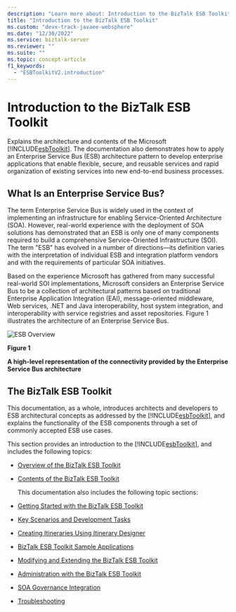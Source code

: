 ```yaml
---
description: "Learn more about: Introduction to the BizTalk ESB Toolkit"
title: "Introduction to the BizTalk ESB Toolkit"
ms.custom: "devx-track-javaee-websphere"
ms.date: "12/30/2022"
ms.service: biztalk-server
ms.reviewer: ""
ms.suite: ""
ms.topic: concept-article
f1_keywords:
  - "ESBToolkitV2.introduction"
---
```

# Introduction to the BizTalk ESB Toolkit
Explains the architecture and contents of the Microsoft [!INCLUDE[esbToolkit](../includes/esbtoolkit-md.md)]. The documentation also demonstrates how to apply an Enterprise Service Bus (ESB) architecture pattern to develop enterprise applications that enable flexible, secure, and reusable services and rapid organization of existing services into new end-to-end business processes.

## What Is an Enterprise Service Bus?
 The term Enterprise Service Bus is widely used in the context of implementing an infrastructure for enabling Service-Oriented Architecture (SOA). However, real-world experience with the deployment of SOA solutions has demonstrated that an ESB is only one of many components required to build a comprehensive Service-Oriented Infrastructure (SOI). The term "ESB" has evolved in a number of directions—its definition varies with the interpretation of individual ESB and integration platform vendors and with the requirements of particular SOA initiatives.

 Based on the experience Microsoft has gathered from many successful real-world SOI implementations, Microsoft considers an Enterprise Service Bus to be a collection of architectural patterns based on traditional Enterprise Application Integration (EAI), message-oriented middleware, Web services, .NET and Java interoperability, host system integration, and interoperability with service registries and asset repositories. Figure 1 illustrates the architecture of an Enterprise Service Bus.

 ![ESB Overview](../esb-toolkit/media/esboverview.gif "ESBOverview")

 **Figure 1**

 **A high-level representation of the connectivity provided by the Enterprise Service Bus architecture**

<!---  Old text with old links
## The Industry View of ESB
 There are many sources of information about ESB design, architecture, infrastructure, and implementation available from industry suppliers, system integrators, and independent sources.
-->
<!---
 IBM defines ESB as a system that "...enables a business to make use of a comprehensive, flexible, and consistent approach to integration while also reducing the complexity of the applications being integrated. Due to the complex and varying nature of business needs, ESB is an evolutional progression that unifies message oriented, event driven and service oriented approaches for integrating applications and service." IBM describes the advantages as "...greater reuse of IT assets by separating application logics and integration tasks, so you can reduce the number, size, and complexity of integration interfaces," and the ability to "...add or change services with minimal interruption to existing IT environment; reduce cost and risk involved as business changes and new opportunities arise." For more information, see [WebSphere software](https://go.microsoft.com/fwlink/p/?LinkId=185958)([https://go.microsoft.com/fwlink/p/?LinkId=185958](https://go.microsoft.com/fwlink/p/?LinkId=185958))on the IBM Web site.
-->
<!---    Old text with old links
 Sonic Solutions provide a comprehensive examination of ESB, discussing the principle aspects, and the IT and business benefits. They describe the requirement for ESB: "To integrate old and new, service-oriented architecture (SOA) needs an infrastructure that can connect any IT resource, whatever its technology or wherever it is deployed." For more information, see [Enterprise Service Bus (ESB)](https://go.microsoft.com/fwlink/p/?LinkId=185959)([https://go.microsoft.com/fwlink/p/?LinkId=185959](https://go.microsoft.com/fwlink/p/?LinkId=185959)) on the Sonic Solutions Web site.
-->
<!---    Old text with old links
 TIBCO Software define ESB as "...a standards-based communication layer in a service- oriented architecture (SOA) that enables services to be used across multiple communication protocols [to] simplify service deployment and management, and promote service reuse in a heterogeneous environment." They suggest, in order to provide these capabilities, ESBs "...support both open standards and proprietary technologies, including Web services and UDDI-based registries to discover and publish services, Java Message Service (JMS) and other widely deployed messaging protocols, standards-based (XML) transformations, and basic message routing." For more information, see [Enterprise Service Bus (ESB)](https://go.microsoft.com/fwlink/p/?LinkId=185960)([https://go.microsoft.com/fwlink/?LinkId=185960](https://go.microsoft.com/fwlink/p/?LinkId=185960)) on the TIBCO Web site.
-->
<!---    Old text with old links
 In the description of his book, Enterprise Service Bus, author David Chappell states that "Rather than conform to the hub-and-spoke architecture of traditional enterprise application integration products, ESB provides a highly distributed approach to integration." He adds "...with unique capabilities that allow individual departments or business units to build out their integration projects in incremental, digestible chunks, maintaining their own local control and autonomy, while still being able to connect together each integration project into a larger, more global integration fabric, or grid." For more information, see Enterprise Service Bus by David Chappell:
-->
<!---    Old text with old links
-   Chappell, David. Enterprise Service Bus. Sebastopol, CA: O'Reilly Media, Inc. 2004.
-->


## The BizTalk ESB Toolkit
 This documentation, as a whole, introduces architects and developers to ESB architectural concepts as addressed by the [!INCLUDE[esbToolkit](../includes/esbtoolkit-md.md)], and explains the functionality of the ESB components through a set of commonly accepted ESB use cases.

 This section provides an introduction to the [!INCLUDE[esbToolkit](../includes/esbtoolkit-md.md)], and includes the following topics:

- [Overview of the BizTalk ESB Toolkit](../esb-toolkit/overview-of-the-biztalk-esb-toolkit.md)

- [Contents of the BizTalk ESB Toolkit](../esb-toolkit/contents-of-the-biztalk-esb-toolkit.md)

  This documentation also includes the following topic sections:

- [Getting Started with the BizTalk ESB Toolkit](../esb-toolkit/getting-started-with-the-biztalk-esb-toolkit.md)

- [Key Scenarios and Development Tasks](../esb-toolkit/key-scenarios-and-development-tasks.md)

- [Creating Itineraries Using Itinerary Designer](../esb-toolkit/creating-itineraries-using-itinerary-designer.md)

- [BizTalk ESB Toolkit Sample Applications](../esb-toolkit/biztalk-esb-toolkit-sample-applications.md)

- [Modifying and Extending the BizTalk ESB Toolkit](../esb-toolkit/modifying-and-extending-the-biztalk-esb-toolkit.md)

- [Administration with the BizTalk ESB Toolkit](../esb-toolkit/administration-with-the-biztalk-esb-toolkit.md)

- [SOA Governance Integration](../esb-toolkit/soa-governance-integration.md)

- [Troubleshooting](../esb-toolkit/troubleshooting-the-biztalk-esb-toolkit.md)
